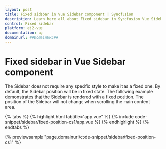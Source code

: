 ```yaml
---
layout: post
title: Fixed sidebar in Vue Sidebar component | Syncfusion
description: Learn here all about Fixed sidebar in Syncfusion Vue Sidebar component of Syncfusion Essential JS 2 and more.
control: Fixed sidebar 
platform: ej2-vue
documentation: ug
domainurl: ##DomainURL##
---
```


# Fixed sidebar in Vue Sidebar component

The Sidebar does not require any specific style to make it as a fixed one. By default, the Sidebar position will be in fixed state. The following example demonstrates that the Sidebar is rendered with a fixed position. The position of the Sidebar will not change when scrolling the main content area.

{% tabs %}
{% highlight html tabtitle="app.vue" %}
{% include code-snippet/sidebar/fixed-position-cs1/app.vue %}
{% endhighlight %}
{% endtabs %}
        
{% previewsample "page.domainurl/code-snippet/sidebar/fixed-position-cs1" %}